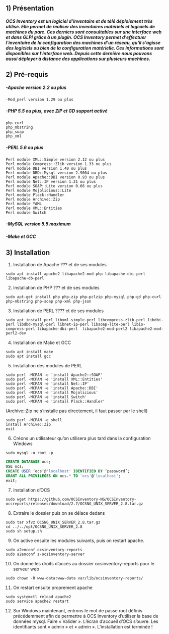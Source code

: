 ## 1) Présentation

##### OCS Inventory est un logiciel d’inventaire et de télé déploiement très utilisé. Elle permet de réaliser des inventaires matériels et logiciels de machines du parc. Ces derniers sont consultables sur une interface web et dans GLPI grâce à un plugin. OCS Inventory permet d'effectuer l'inventaire de la configuration des machines d'un réseau, qu'il s'agisse des logiciels ou bien de la configuration matérielle. Ces informations sont disponibles sur l'interface web. Depuis cette dernière nous pouvons aussi déployer à distance des applications sur plusieurs machines.

## 2) Pré-requis

##### -Apache version 2.2 ou plus

```
-Mod_perl version 1.29 ou plus
```

##### -PHP 5.5 ou plus, avec ZIP et GD support activé

```
php_curl
php_mbstring
php_soap
php_xml
```

##### -PERL 5.6 ou plus

```
Perl module XML::Simple version 2.12 ou plus
Perl module Compress::Zlib version 1.33 ou plus
Perl module DBI version 1.40 ou plus
Perl module DBD::Mysql version 2.9004 ou plus
Perl module Apache::DBI version 0.93 ou plus
Perl module Net::IP version 1.21 ou plus
Perl module SOAP::Lite version 0.66 ou plus
Perl module Mojolicious::Lite
Perl module Plack::Handler
Perl module Archive::Zip
Perl module YAML
Perl module XML::Entities
Perl module Switch
```

##### -MySQL version 5.5 maximum

##### -Make et GCC

## 3) Installation

1. Installation de Apache ??? et de ses modules

```
sudo apt install apache2 libapache2-mod-php libapache-dbi-perl libapache-db-perl
```

2. Installation de PHP ??? et de ses modules

```
sudo apt-get install php php-zip php-pclzip php-mysql php-gd php-curl php-mbstring php-soap php-xml php-json
```

3. Installation de PERL ???? et de ses modules

```
sudo apt install perl libxml-simple-perl libcompress-zlib-perl libdbi-perl libdbd-mysql-perl libnet-ip-perl libsoap-lite-perl libio-compress-perl libapache-dbi-perl  libapache2-mod-perl2 libapache2-mod-perl2-dev
```

4. Installation de Make et GCC

```
sudo apt install make
sudo apt install gcc
```

5. Installation des modules de PERL

```
sudo perl -MCPAN -e 'install Apache2::SOAP'
sudo perl -MCPAN -e 'install XML::Entities'
sudo perl -MCPAN -e 'install Net::IP'
sudo perl -MCPAN -e 'install Apache::DBI'
sudo perl -MCPAN -e 'install Mojolicious'
sudo perl -MCPAN -e 'install Switch'
sudo perl -MCPAN -e 'install Plack::Handler'
```

(Archive::Zip ne s’installe pas directement, il faut passer par le shell)

```
sudo perl -MCPAN -e shell 
install Archive::Zip
exit
```

6. Créons un utilisateur qu’on utilisera plus tard dans la configuration Windows

```
sudo mysql -u root -p
```

```sql
CREATE DATABASE ocs;
USE ocs;
CREATE USER ‘ocs’@'localhost' IDENTIFIED BY ‘password’;
GRANT ALL PRIVILEGES ON ocs.* TO 'ocs'@'localhost';
exit;
```

7. Installation d’OCS

```
sudo wget https://github.com/OCSInventory-NG/OCSInventory-ocsreports/releases/download/2.7/OCSNG_UNIX_SERVER_2.8.tar.gz
```

8. Extraire le dossier puis on se délace dedans

```
sudo tar xfvz OCSNG_UNIX_SERVER_2.8.tar.gz
cd ../../opt/OCSNG_UNIX_SERVER_2.8
sudo sh setup.sh
```

9. On active ensuite les modules suivants, puis on restart apache.

```
sudo a2enconf ocsinventory-reports
sudo a2enconf z-ocsinventory-server
```

10. On donne les droits d’accès au dossier ocsinventory-reports pour le serveur web

```
sudo chown -R www-data:www-data var/lib/ocsinventory-reports/
```

11. On restart ensuite proprement apache

```
sudo systemctl reload apache2
sudo service apache2 restart
```

12. Sur Windows maintenant, entrons le mot de passe root définis précédemment afin de permettre à OCS Inventory d’utiliser la base de données mysql. Faire « Valider ». L’écran d’accueil d’OCS s’ouvre. Les identifiants sont « admin » et « admin ». L’installation est terminée !
